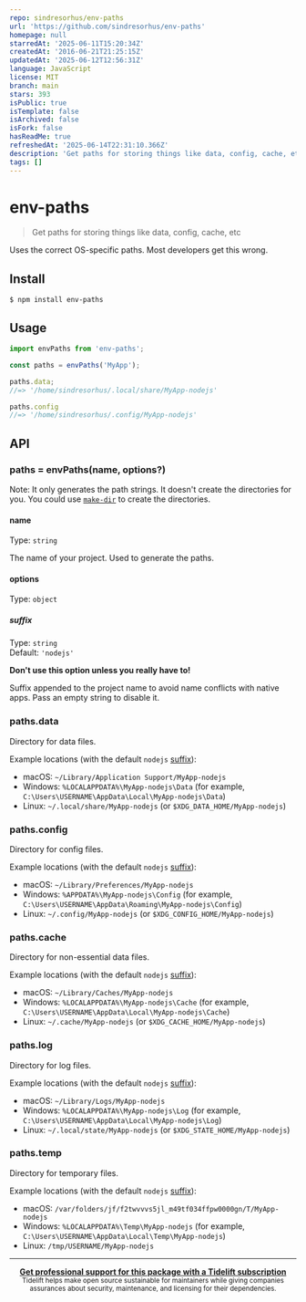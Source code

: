 ```yaml
---
repo: sindresorhus/env-paths
url: 'https://github.com/sindresorhus/env-paths'
homepage: null
starredAt: '2025-06-11T15:20:34Z'
createdAt: '2016-06-21T21:25:15Z'
updatedAt: '2025-06-12T12:56:31Z'
language: JavaScript
license: MIT
branch: main
stars: 393
isPublic: true
isTemplate: false
isArchived: false
isFork: false
hasReadMe: true
refreshedAt: '2025-06-14T22:31:10.366Z'
description: 'Get paths for storing things like data, config, cache, etc'
tags: []
---
```


# env-paths

> Get paths for storing things like data, config, cache, etc

Uses the correct OS-specific paths. Most developers get this wrong.

## Install

```
$ npm install env-paths
```

## Usage

```js
import envPaths from 'env-paths';

const paths = envPaths('MyApp');

paths.data;
//=> '/home/sindresorhus/.local/share/MyApp-nodejs'

paths.config
//=> '/home/sindresorhus/.config/MyApp-nodejs'
```

## API

### paths = envPaths(name, options?)

Note: It only generates the path strings. It doesn't create the directories for you. You could use [`make-dir`](https://github.com/sindresorhus/make-dir) to create the directories.

#### name

Type: `string`

The name of your project. Used to generate the paths.

#### options

Type: `object`

##### suffix

Type: `string`\
Default: `'nodejs'`

**Don't use this option unless you really have to!**

Suffix appended to the project name to avoid name conflicts with native
apps. Pass an empty string to disable it.

### paths.data

Directory for data files.

Example locations (with the default `nodejs` [suffix](#suffix)):

- macOS: `~/Library/Application Support/MyApp-nodejs`
- Windows: `%LOCALAPPDATA%\MyApp-nodejs\Data` (for example, `C:\Users\USERNAME\AppData\Local\MyApp-nodejs\Data`)
- Linux: `~/.local/share/MyApp-nodejs` (or `$XDG_DATA_HOME/MyApp-nodejs`)

### paths.config

Directory for config files.

Example locations (with the default `nodejs` [suffix](#suffix)):

- macOS: `~/Library/Preferences/MyApp-nodejs`
- Windows: `%APPDATA%\MyApp-nodejs\Config` (for example, `C:\Users\USERNAME\AppData\Roaming\MyApp-nodejs\Config`)
- Linux: `~/.config/MyApp-nodejs` (or `$XDG_CONFIG_HOME/MyApp-nodejs`)

### paths.cache

Directory for non-essential data files.

Example locations (with the default `nodejs` [suffix](#suffix)):

- macOS: `~/Library/Caches/MyApp-nodejs`
- Windows: `%LOCALAPPDATA%\MyApp-nodejs\Cache` (for example, `C:\Users\USERNAME\AppData\Local\MyApp-nodejs\Cache`)
- Linux: `~/.cache/MyApp-nodejs` (or `$XDG_CACHE_HOME/MyApp-nodejs`)

### paths.log

Directory for log files.

Example locations (with the default `nodejs` [suffix](#suffix)):

- macOS: `~/Library/Logs/MyApp-nodejs`
- Windows: `%LOCALAPPDATA%\MyApp-nodejs\Log` (for example, `C:\Users\USERNAME\AppData\Local\MyApp-nodejs\Log`)
- Linux: `~/.local/state/MyApp-nodejs` (or `$XDG_STATE_HOME/MyApp-nodejs`)

### paths.temp

Directory for temporary files.

Example locations (with the default `nodejs` [suffix](#suffix)):

- macOS: `/var/folders/jf/f2twvvvs5jl_m49tf034ffpw0000gn/T/MyApp-nodejs`
- Windows: `%LOCALAPPDATA%\Temp\MyApp-nodejs` (for example, `C:\Users\USERNAME\AppData\Local\Temp\MyApp-nodejs`)
- Linux: `/tmp/USERNAME/MyApp-nodejs`

---

<div align="center">
	<b>
		<a href="https://tidelift.com/subscription/pkg/npm-env-paths?utm_source=npm-env-paths&utm_medium=referral&utm_campaign=readme">Get professional support for this package with a Tidelift subscription</a>
	</b>
	<br>
	<sub>
		Tidelift helps make open source sustainable for maintainers while giving companies<br>assurances about security, maintenance, and licensing for their dependencies.
	</sub>
</div>

